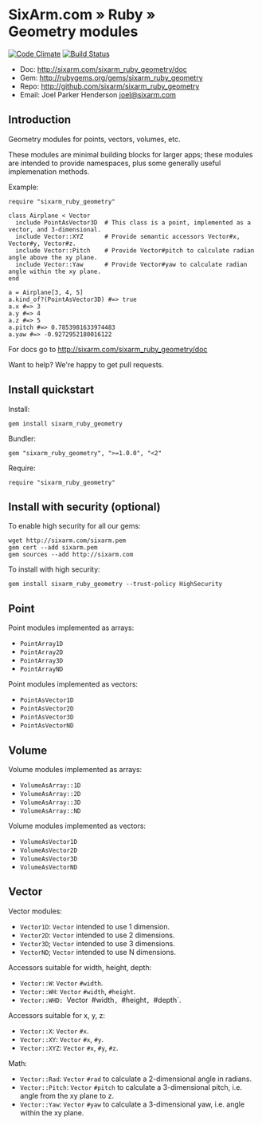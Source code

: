 # SixArm.com » Ruby » <br> Geometry modules

[![Code Climate](https://codeclimate.com/github/SixArm/sixarm_ruby_geometry.png)](https://codeclimate.com/github/SixArm/sixarm_ruby_geometry)
[![Build Status](https://travis-ci.org/SixArm/sixarm_ruby_geometry.png)](https://travis-ci.org/SixArm/sixarm_ruby_geometry)

* Doc: <http://sixarm.com/sixarm_ruby_geometry/doc>
* Gem: <http://rubygems.org/gems/sixarm_ruby_geometry>
* Repo: <http://github.com/sixarm/sixarm_ruby_geometry>
* Email: Joel Parker Henderson <joel@sixarm.com>


## Introduction

Geometry modules for points, vectors, volumes, etc.

These modules are minimal building blocks for larger apps; these modules are intended to provide namespaces, plus some generally useful implemenation methods.

Example:

    require "sixarm_ruby_geometry"

    class Airplane < Vector
      include PointAsVector3D  # This class is a point, implemented as a vector, and 3-dimensional.
      include Vector::XYZ      # Provide semantic accessors Vector#x, Vector#y, Vector#z.
      include Vector::Pitch    # Provide Vector#pitch to calculate radian angle above the xy plane.
      include Vector::Yaw      # Provide Vector#yaw to calculate radian angle within the xy plane.
    end

    a = Airplane[3, 4, 5]
    a.kind_of?(PointAsVector3D) #=> true
    a.x #=> 3
    a.y #=> 4
    a.z #=> 5
    a.pitch #=> 0.7853981633974483
    a.yaw #=> -0.9272952180016122

For docs go to <http://sixarm.com/sixarm_ruby_geometry/doc>

Want to help? We're happy to get pull requests.


## Install quickstart

Install:

    gem install sixarm_ruby_geometry

Bundler:

    gem "sixarm_ruby_geometry", ">=1.0.0", "<2"

Require:

    require "sixarm_ruby_geometry"


## Install with security (optional)

To enable high security for all our gems:

    wget http://sixarm.com/sixarm.pem
    gem cert --add sixarm.pem
    gem sources --add http://sixarm.com

To install with high security:

    gem install sixarm_ruby_geometry --trust-policy HighSecurity


## Point

Point modules implemented as arrays:

* `PointArray1D`
* `PointArray2D`
* `PointArray3D`
* `PointArrayND`


Point modules implemented as vectors:

* `PointAsVector1D`
* `PointAsVector2D`
* `PointAsVector3D`
* `PointAsVectorND`


## Volume

Volume modules implemented as arrays:

* `VolumeAsArray::1D`
* `VolumeAsArray::2D`
* `VolumeAsArray::3D`
* `VolumeAsArray::ND`

Volume modules implemented as vectors:

* `VolumeAsVector1D`
* `VolumeAsVector2D`
* `VolumeAsVector3D`
* `VolumeAsVectorND`


## Vector

Vector modules:

* `Vector1D`: `Vector` intended to use 1 dimension.
* `Vector2D`: `Vector` intended to use 2 dimensions.
* `Vector3D`; `Vector` intended to use 3 dimensions.
* `VectorND`; `Vector` intended to use N dimensions.

Accessors suitable for width, height, depth:

* `Vector::W`: `Vector` `#width`.
* `Vector::WH`: `Vector` `#width`, `#height`.
* `Vector::WHD: `Vector` `#width`, `#height`, `#depth`.

Accessors suitable for x, y, z:

* `Vector::X`: `Vector` `#x`.
* `Vector::XY`: `Vector` `#x`, `#y`.
* `Vector::XYZ`: `Vector` `#x`, `#y`, `#z`.

Math:

* `Vector::Rad`: `Vector` `#rad` to calculate a 2-dimensional angle in radians.
* `Vector::Pitch`: `Vector` `#pitch` to calculate a 3-dimensional pitch, i.e. angle from the xy plane to z.
* `Vector::Yaw`: `Vector` `#yaw` to calculate a 3-dimensional yaw, i.e. angle within the xy plane.
